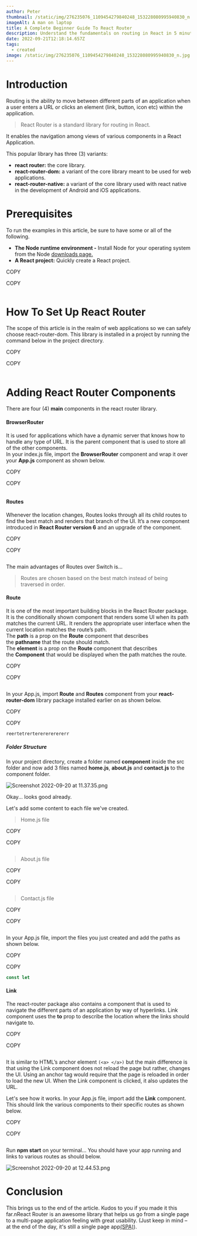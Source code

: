 ```yaml
---
author: Peter
thumbnail: /static/img/276235076_1109454279840248_153228080995940830_n.jpg
imageAlt: A man on laptop
title: A Complete Beginner Guide To React Router
description: Understand the fundamentals on routing in React in 5 minutes.
date: 2022-09-21T12:18:14.657Z
tags:
  - created
image: /static/img/276235076_1109454279840248_153228080995940830_n.jpg
---
```

# Introduction

Routing is the ability to move between different parts of an application when a user enters a URL or clicks an element (link, button, icon etc) within the application.

> React Router is a standard library for routing in React.

It enables the navigation among views of various components in a React Application.

This popular library has three (3) variants:

* **react router:** the core library.
* **react-router-dom:** a variant of the core library meant to be used for web applications.
* **react-router-native:** a variant of the core library used with react native in the development of Android and iOS applications.

# [](https://paulkeno.hashnode.dev/a-complete-beginner-guide-to-react-router#heading-prerequisites "Permalink")Prerequisites

To run the examples in this article, be sure to have some or all of the following.

* **The Node runtime environment -** Install Node for your operating system from the Node [downloads page.](https://nodejs.org/en/download/)
* **A React project:** Quickly create a React project.

COPY

COPY

```

```

# [](https://paulkeno.hashnode.dev/a-complete-beginner-guide-to-react-router#heading-how-to-set-up-react-router "Permalink")How To Set Up React Router

The scope of this article is in the realm of web applications so we can safely choose react-router-dom. This library is installed in a project by running the command below in the project directory.

COPY

COPY

```

```

# [](https://paulkeno.hashnode.dev/a-complete-beginner-guide-to-react-router#heading-adding-react-router-components "Permalink")Adding React Router Components

There are four (4) **main** components in the react router library.

#### [](https://paulkeno.hashnode.dev/a-complete-beginner-guide-to-react-router#heading-browserrouter "Permalink")BrowserRouter

It is used for applications which have a dynamic server that knows how to handle any type of URL. It is the parent component that is used to store all of the other components.\
In your index.js file, import the **BrowserRouter** component and wrap it over your **App.js** component as shown below.

COPY

COPY

```

```

#### [](https://paulkeno.hashnode.dev/a-complete-beginner-guide-to-react-router#heading-routes "Permalink")Routes

Whenever the location changes, Routes looks through all its child routes to find the best match and renders that branch of the UI. It’s a new component introduced in **React Router version 6** and an upgrade of the component.

COPY

COPY

```

```

The main advantages of Routes over Switch is...

> Routes are chosen based on the best match instead of being traversed in order.

#### [](https://paulkeno.hashnode.dev/a-complete-beginner-guide-to-react-router#heading-route "Permalink")Route

It is one of the most important building blocks in the React Router package. It is the conditionally shown component that renders some UI when its path matches the current URL. It renders the appropriate user interface when the current location matches the route’s path.\
The **path** is a prop on the **Route** component that describes the **pathname** that the route should match.\
The **element** is a prop on the **Route** component that describes the **Component** that would be displayed when the path matches the route.

COPY

COPY

```

```

In your App.js, import **Route** and **Routes** component from your **react-router-dom** library package installed earlier on as shown below.

COPY

COPY

```
reertetrertererererererr
```

##### [](https://paulkeno.hashnode.dev/a-complete-beginner-guide-to-react-router#heading-folder-structure "Permalink")Folder Structure

In your project directory, create a folder named **component** inside the src folder and now add 3 files named **home.js**, **about.js** and **contact.js** to the component folder.

![Screenshot 2022-09-20 at 11.37.35.png](https://cdn.hashnode.com/res/hashnode/image/upload/v1663671876107/fjg93lmfH.png?auto=compress,format&format=webp)

Okay... looks good already.

Let's add some content to each file we've created.

> Home.js file

COPY

COPY

```

```

> About.js file

COPY

COPY

```

```

> Contact.js file

COPY

COPY

```

```

In your App.js file, import the files you just created and add the paths as shown below.

COPY

COPY

```javascript
const let
```

#### [](https://paulkeno.hashnode.dev/a-complete-beginner-guide-to-react-router#heading-link "Permalink")Link

The react-router package also contains a component that is used to navigate the different parts of an application by way of hyperlinks. Link component uses the **to** prop to describe the location where the links should navigate to.

COPY

COPY

```

```

It is similar to HTML’s anchor element `(<a> </a>)` but the main difference is that using the Link component does not reload the page but rather, changes the UI. Using an anchor tag would require that the page is reloaded in order to load the new UI. When the Link component is clicked, it also updates the URL.

Let's see how it works. In your App.js file, import add the **Link** component. This should link the various components to their specific routes as shown below.

COPY

COPY

```

```

Run **npm start** on your terminal... You should have your app running and links to various routes as should below.

![Screenshot 2022-09-20 at 12.44.53.png](/static/img/276235076_1109454279840248_153228080995940830_n.jpg "peter")

# [](https://paulkeno.hashnode.dev/a-complete-beginner-guide-to-react-router#heading-conclusion "Permalink")Conclusion

This brings us to the end of the article. Kudos to you if you made it this far.nReact Router is an awesome library that helps us go from a single page to a multi-page application feeling with great usability. (Just keep in mind – at the end of the day, it's still a single page app[(SPA)](https://developer.mozilla.org/en-US/docs/Glossary/SPA)).